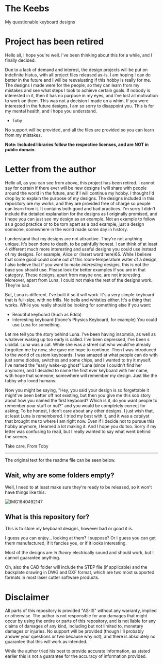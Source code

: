 # The Keebs
My questionable keyboard designs

# Project has been retired
Hello all, I hope you're well. I've been thinking about this for a while, and I finally decided.

Due to a lack of demand and interest, the design projects will be put on indefinite hiatus, with all project files released as-is. I am hoping I can do better in the future and I will be reevaluating if this hobby is really for me. The designs I made were for the people, so they can learn from my mistakes and see what steps I took to achieve certain goals. If nobody is interested in it, then it has no purpose in my eyes, and I've lost all motivation to work on them. This was not a decision I made on a whim.
If you were interested in the future designs, I am so sorry to disappoint you. This is for my mental health, and I hope you understand.

- Toby

No support will be provided, and all the files are provided so you can learn from my mistakes.

**Note: Included libraries follow the respective licenses, and are NOT in public domain.**

# Letter from the author

Hello all, as you can see from above, this project has been retired. I cannot say for certain if there ever will be new designs I will share with people around the world in the future, and if I will continue my hobby.
I thought I'd drop by to explain the purpose of my designs. The designs included in this repository are my works, and they are provided free of charge so people can learn from it. It contains both good and bad practices. I'm sorry I didn't include the detailed explanation for the designs as I originally promised, and I hope you can just see my design as an example. Not an example to follow as a good practice or to be torn apart as a bad example, just a design someone, somewhere in the world made some day in history.

I understand that my designs are not attractive. They're not anything unique. It's been done to death, to be painfully honest. I can think of at least 4 different much more interesting and useful designs you could use instead of my designs. For example, Alice or (insert word here)65. While I believe that some good could come out of this room-temperature water of a design, I also believe that if you want to make *interesting* designs, this is not the base you should use. Please look for better examples if you are in that category. These designs, apart from maybe one, are not interesting. Moreover, apart from Luna, I could not make the rest of the designs work. They're bad.

But, Luna is different. I've built it so it will work. It's a very simple keyboard that is full-size, with no frills. No bells and whistles either. It's a thing that works. While you really should be looking for something else if you want:
- Beautiful keyboard (Such as Edda)
- Interesting keyboard (foone's Physics Keyboard, for example)
You could use Luna for something.

Let me tell you the story behind Luna. I've been having insomnia, as well as whatever waking up too early is called. I've been depressed, I've been s uicidal. Luna was a cat. While she was a street cat who would've already forgotten me by now, she gave me hope to continue. Then I was introduced to the world of custom keyboards. I was amazed at what people can do with just some diodes, switches and some chips, and I wanted to try it myself. I've named the "early wake-up ghost" Luna (since I couldn't find her anymore), and I decided to name the first ever keyboard with her name, with hope that someone, somewhere will remember my design. Just like the tabby who loved humans.

Now you might be saying, "Hey, you said your design is so forgettable it might've been better off not existing, but then you give me this sob story about how you named the first keyboard? Which is it, do you want people to remember your stuff or not?" and you would be completely correct for asking; To be honest, I don't care about any other designs. I just wish that, at least Luna is remembered. I tried my best with it, and it was a catalyst that brought me to where I am right now. Even if I decide not to pursue this hobby anymore, I learned a lot making it. And I hope you do too. Sorry if my letter was confusing to read, but I really wanted to say what went behind the scenes.

Take care,
From Toby


---

The original text for the readme file can be seen below.

## Wait, why are some folders empty?
Well, I need to at least make sure they're ready to be released, so it won't have things like this:

![IMG1640492147](https://user-images.githubusercontent.com/11834016/147398691-15e10097-1aab-4f89-8cf5-4746f142981d.png)
## What is this repository for?
This is to store my keyboard designs, however bad or good it is. 

I guess you can enjoy... looking at them? I suppose? Or I guess you can get them manufactured, if it fancies you, or if it looks interesting.

Most of the designs are *in theory* electrically sound and should work, but I cannot guarantee anything.

Oh, also the CAD folder will include the STEP file (if applicable) and the backplate drawing in DWG and DXF format, which are two most supported formats in most laser cutter software products.

# Disclaimer

All parts of this repository is provided "AS-IS" without any warranty, implied or otherwise. The author is not responsible for any damages that might occur by using the entire or parts of this repository, and is not liable for any claims of damages of any kind, including but not limited to, monetary damages or injuries. No support will be provided (though I'll probably answer your questions or two because why not), and there is absolutely no guarantee that this will work as intended.

While the author tried his best to provide accurate information, as stated earlier this is not a guarantee for the accuracy of information provided.
